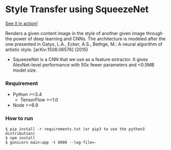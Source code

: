 # Style Transfer using SqueezeNet #

[See it in action!](https://style-transferer.herokuapp.com/)

Renders a given content image in the style of another given image through the power of deep learning and CNNs. The architecture is modeled after the one presented in Gatys, L.A., Ecker, A.S., Bethge, M.: A neural algorithm of artistic style. [arXiv:1508.06576] (2015)

+ SqueezeNet is a CNN that we use as a feature extractor. It gives AlexNet-level performance with 50x fewer parameters and <0.5MB model size.


### Requirement ###

- Python >=3.4
  - TensorFlow >=1.0
- Node >=6.9


### How to run ###

    $ pip install -r requirements.txt (or pip3 to use the python3 distribution)
    $ npm install
    $ gunicorn main:app -t 6000 --log-file=-
